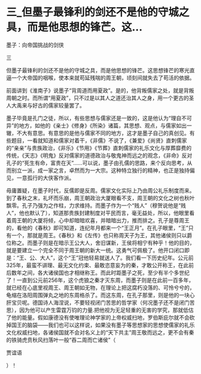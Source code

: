 # 三_但墨子最锋利的剑还不是他的守城之具，而是他思想的锋芒。这...

墨子：向帝国挑战的剑侠

三

但墨子最锋利的剑还不是他的守城之具，而是他思想的锋芒。这思想锋芒的寒光直逼一个大帝国的咽喉，使本来就苟延残喘的周王朝，顷刻间就失去了苟活的依据。

前面讲到《淮南子》说墨子“背周道而用夏政”。是的，他背叛儒家之处，就是背叛周朝之时。而所谓“用夏政”，只不过是以其人之道还治其人之身，用一个更古的圣人大禹来与好古的儒家较量罢了。

墨子毕竟是孔门之徒，所以，有些思想与儒家还是一致的，这是他认为“理自不可异”的地方，如他的《亲士》《修身》《所染》诸篇，其思想、观点，与儒家如出一辙，不大有意思。有意思的是他与儒家不同的地方，这才是墨子自己的真创见。有些题目，一看就知道和儒家对着干，《非儒》不说了，《兼爱》《尚贤》直刺儒家的“亲亲”与贵族政治，《非乐》《节用》《节葬》直刺儒家的礼乐文化与厚葬靡费的传统，《天志》《明鬼》反对儒家的道德政治与敬鬼神而远之的观念，《非命》反对孔子的“死生有命，富贵在天”……可以说，墨子由孔儒的思路，来个反向思考，从而别立一派，成一家之言，卓然而为一大宗。这种特立独行的精神，也正是独持偏见，一意孤行的大侠客作派。

毋庸置疑，在墨子时代，反儒即是反周。儒家文化实际上乃由周公礼乐制度而来。到了春秋之末，礼坏而乐崩，周王朝政治大厦眼看不支，周王朝的文化之树也秋叶飘零。孔子乃强为之作柱，力求维持。而墨子作为一个“贱人”（穆贺说他是“贱人”，他也默认了），知道那贵族封建制度对平民而言，毫无益处，所以，他眼里看着周王朝的大厦将倾，心中却暗暗欢喜，并暗暗出力，推而排之。孔子是尊周王的，看他的《春秋》即可知道，连纪年月都来一个“王正月”。在孔子眼里，“王”只有一个，那就是周王。《春秋》和《左传》也只称周天子为王，其他诸侯则只以爵位称之。而墨子则是在暗示王公大人，舍旧谋新，王侯将相宁有种乎！他的目的，就是要建立一个完全不同于周王朝的新大一统。这勇气可佩极了。他开口闭口即是：“王、公、大人”，这个“王”冠他轻易就送人了。我们看一下历史纪年。公元前325年，最蛮不讲理、最无文化约束、最敢恣意妄为的秦，才敢公开称王，在此前后数年之间，各大诸侯国也才相继称王。而此时距墨子之死，至少有半个多世纪了！一直到公元前256年，这个虎狼之秦才灭东周，而墨子则是在此前一百多年，就已经在心底里视周王、周王朝如无物，在理论上把这腐朽没落的、可怜兮兮的，龟缩在洛阳周围弹丸之地的东周格杀了。而这东周，在孔子那里，则是他的一块心肝宝贝呢。德国诗人海涅说，不要轻视闭门苦思的哲学家（何况墨子还不是闭门苦思），因为他可以产生雷霆万钧的力量.把他视为无足轻重的无害的学究，那就低估了他的能量。假如康德没有使唯理论神学家的上帝权威扫地，罗伯斯庇尔就不会砍掉国王的脑袋——我们也可以这样说，如果没有墨子等思想家的思想使儒家的礼乐文化权威扫地，各诸侯国就不会对名义上的“天下共主”周王敬而远之，更不会有秦的铁骑虎贲秋风扫落叶一般“吞二周而亡诸侯”（

贾谊语

）！